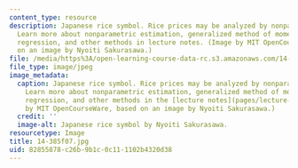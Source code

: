 ```yaml
---
content_type: resource
description: Japanese rice symbol. Rice prices may be analyzed by nonparametric estimation.
  Learn more about nonparametric estimation, generalized method of moments, quantile
  regression, and other methods in lecture notes. (Image by MIT OpenCourseWare, based
  on an image by Nyoiti Sakurasawa.)
file: /media/https%3A/open-learning-course-data-rc.s3.amazonaws.com/14-385-nonlinear-econometric-analysis-fall-2007/82855878c26b9b1c0c111102b4320d38_14-385f07.jpg
file_type: image/jpeg
image_metadata:
  caption: Japanese rice symbol. Rice prices may be analyzed by nonparametric estimation.
    Learn more about nonparametric estimation, generalized method of moments, quantile
    regression, and other methods in the [lecture notes](pages/lecture-notes). (Image
    by MIT OpenCourseWare, based on an image by Nyoiti Sakurasawa.)
  credit: ''
  image-alt: Japanese rice symbol by Nyoiti Sakurasawa.
resourcetype: Image
title: 14-385f07.jpg
uid: 82855878-c26b-9b1c-0c11-1102b4320d38
---
```

